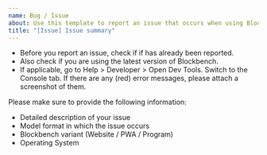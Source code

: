 ```yaml
---
name: Bug / Issue
about: Use this template to report an issue that occurs when using Blockbench
title: "[Issue] Issue summary"
---
```


- Before you report an issue, check if if has already been reported.
- Also check if you are using the latest version of Blockbench.
- If applicable, go to Help > Developer > Open Dev Tools. Switch to the Console tab. If there are any (red) error messages, please attach a screenshot of them.

Please make sure to provide the following information:
- Detailed description of your issue
- Model format in which the issue occurs
- Blockbench variant (Website / PWA / Program)
- Operating System
